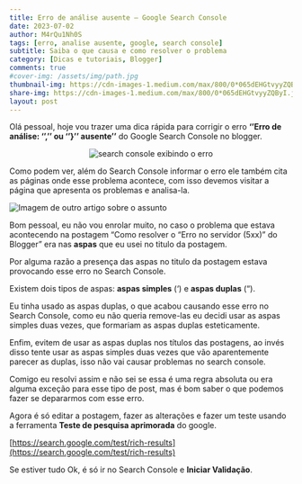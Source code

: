 ```yaml
---
title: Erro de análise ausente — Google Search Console
date: 2023-07-02
author: M4rQu1Nh0S
tags: [erro, analise ausente, google, search console]
subtitle: Saiba o que causa e como resolver o problema
category: [Dicas e tutoriais, Blogger]
comments: true
#cover-img: /assets/img/path.jpg
thumbnail-img: https://cdn-images-1.medium.com/max/800/0*065dEHGtvyyZQByI.jpg
share-img: https://cdn-images-1.medium.com/max/800/0*065dEHGtvyyZQByI.jpg
layout: post
---
```


Olá pessoal, hoje vou trazer uma dica rápida para corrigir o erro **‘’Erro de análise: ‘’,’’ ou ‘’}’’ ausente’’** do Google Search Console no blogger.

<p align='center'><img alt='search console exibindo o erro' src="https://cdn-images-1.medium.com/max/800/0*065dEHGtvyyZQByI.jpg"/></p>

Como podem ver, além do Search Console informar o erro ele também cita as páginas onde esse problema acontece, com isso devemos visitar a página que apresenta os problemas e analisa-la.

![Imagem de outro artigo sobre o assunto](https://cdn-images-1.medium.com/max/800/0*o0Tp3_rCmol0P5io.jpg)

Bom pessoal, eu não vou enrolar muito, no caso o problema que estava acontecendo na postagem “Como resolver o “Erro no servidor (5xx)” do Blogger” era nas **aspas** que eu usei no titulo da postagem.

Por alguma razão a presença das aspas no titulo da postagem estava provocando esse erro no Search Console.

Existem dois tipos de aspas: **aspas simples** (‘) e **aspas duplas** (“).

Eu tinha usado as aspas duplas, o que acabou causando esse erro no Search Console, como eu não queria remove-las eu decidi usar as aspas simples duas vezes, que formariam as aspas duplas esteticamente.

Enfim, evitem de usar as aspas duplas nos títulos das postagens, ao invés disso tente usar as aspas simples duas vezes que vão aparentemente parecer as duplas, isso não vai causar problemas no search console.

Comigo eu resolvi assim e não sei se essa é uma regra absoluta ou era alguma exceção para esse tipo de post, mas é bom saber o que podemos fazer se depararmos com esse erro.

Agora é só editar a postagem, fazer as alterações e fazer um teste usando a ferramenta **Teste de pesquisa aprimorada** do google.

[https://search.google.com/test/rich-results](https://search.google.com/test/rich-results)

Se estiver tudo Ok, é só ir no Search Console e **Iniciar Validação**.
